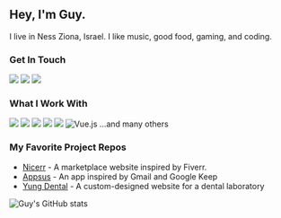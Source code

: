 ## Hey, I'm Guy. 
I live in Ness Ziona, Israel. I like music, good food, gaming, and coding.

### Get In Touch
<a href="mailto:guyshilon30@gmail.com"><img src="https://img.shields.io/badge/Gmail-D14836?style=for-the-badge&logo=gmail&logoColor=white"></a> <a href="https://www.linkedin.com/in/guyshilon/"><img src="https://img.shields.io/badge/LinkedIn-0077B5?style=for-the-badge&logo=linkedin&logoColor=white"></a> <a href="https://guyshilondev.com/"><img src="https://img.shields.io/badge/portfolio-0A0A0A?style=for-the-badge&logo=dev.to&logoColor=white"></a> 

### What I Work With
<img src="https://img.shields.io/badge/JavaScript-F7DF1E?style=for-the-badge&logo=javascript&logoColor=black"> <img src="https://img.shields.io/badge/Node.js-43853D?style=for-the-badge&logo=node.js&logoColor=white"> <img src="https://img.shields.io/badge/HTML5-E34F26?style=for-the-badge&logo=html5&logoColor=white"> <img src="https://img.shields.io/badge/CSS3-1572B6?style=for-the-badge&logo=css3&logoColor=white"> <img src="https://img.shields.io/badge/React-20232A?style=for-the-badge&logo=react&logoColor=61DAFB"> ![Vue.js](https://img.shields.io/badge/vuejs-%2335495e.svg?style=for-the-badge&logo=vuedotjs&logoColor=%234FC08D)
...and many others


### My Favorite Project Repos
* <a href="https://github.com/Spaiz4564/Nicerr---Frontend">Nicerr</a> - A marketplace website inspired by Fiverr.
* <a href="https://github.com/Spaiz4564/Appsus">Appsus</a> - An app inspired by Gmail and Google Keep
* <a href="https://github.com/Spaiz4564/Yung-Dental">Yung Dental</a> - A custom-designed website for a dental laboratory

![Guy's GitHub stats](https://github-readme-stats.vercel.app/api?username=spaiz4564&show_icons=true&theme=dark)
